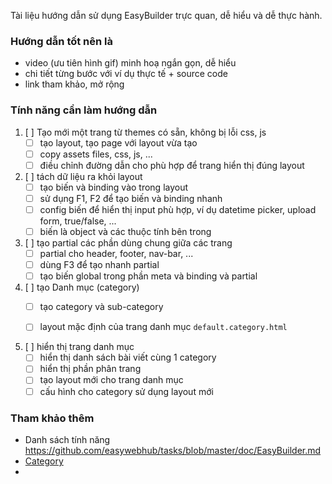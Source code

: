 Tài liệu hướng dẫn sử dụng EasyBuilder trực quan, dễ hiểu và dễ thực hành.

### Hướng dẫn tốt nên là

- video (ưu tiên hình gif) minh hoạ ngắn gọn, dễ hiểu 
- chi tiết từng bước với ví dụ thực tế + source code
- link tham khảo, mở rộng 

### Tính năng cần làm hướng dẫn
1. [ ] Tạo mới một trang từ themes có sẵn, không bị lỗi css, js 
   - [ ] tạo layout, tạo page với layout vừa tạo
   - [ ] copy assets files, css, js, ... 
   - [ ] điều chỉnh đường dẫn cho phù hợp để trang hiển thị đúng layout 

2. [ ] tách dữ liệu ra khỏi layout 
   - [ ] tạo biến và binding vào trong layout
   - [ ] sử dụng F1, F2 để tạo biến và binding nhanh
   - [ ] config biến để hiển thị input phù hợp, ví dụ datetime picker, upload form, true/false, ...
   - [ ] biến là object và các thuộc tính bên trong 

3. [ ] tạo partial các phần dùng chung giữa các trang
   - [ ] partial cho header, footer, nav-bar, ...
   - [ ] dùng F3 để tạo nhanh partial 
   - [ ] tạo biến global trong phần meta và binding và partial

4. [ ] tạo Danh mục (category)
   - [ ] tạo category và sub-category
   - [ ] layout mặc định của trang danh mục `default.category.html` 
  

5. [ ] hiển thị trang danh mục
   - [ ] hiển thị danh sách bài viết cùng 1 category
   - [ ] hiển thị phần phân trang 
   - [ ] tạo layout mới cho trang danh mục
   - [ ] cấu hình cho category sử dụng layout mới
  
### Tham khảo thêm
- Danh sách tính năng https://github.com/easywebhub/tasks/blob/master/doc/EasyBuilder.md
- [Category](/EasyWeb-Category.md)
- 